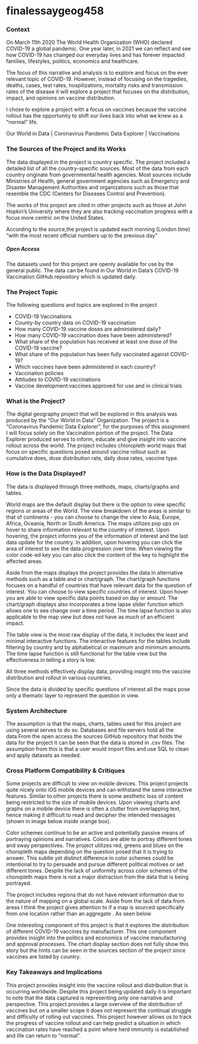 # finalessaygeog458

### Context

On March 11th 2020 The World Health Organization (WHO) declared COVID-19 a global pandemic. One year later, in 2021 we can reflect and see how COVID-19 has changed our everyday lives and has forever impacted families, lifestyles, politics, economics and healthcare.

The focus of this narrative and analysis is to explore and focus on the ever relevant topic of COVID-19. However, instead of focusing on the tragedies, deaths, cases, test rates, hospilizations, mortality risks and transmission rates of the disease it will explore a project that focuses on the distribution, impact, and opinions on vaccine distribution. 

I chose to explore a project with a focus on vaccines because the vaccine rollout has the opportunity to shift our lives back into what we knew as a “normal” life.

Our World in Data | Coronavirus Pandemic Data Explorer | Vaccinations

### The Sources of the Project and its Works

The data displayed in the project is country specific. The project included a detailed list of all the country-specific sources. Most of the data from each country originate from governmental health agencies.  Most sources include Ministries of Health, general government agencies such as Emergency and Disaster Management Authorities and organizations such as those that resemble the CDC (Centers for Diseases Control and Prevention).

The works of this project are cited in other projects such as those at John Hopkin’s University where they are also tracking vaccination progress with a focus more centric on the United States.

According to the source,the project is updated each morning (London time) “with the most recent official numbers up to the previous day”

##### Open Access
The datasets used for this project are openly available for use by the general public. The data can be found in Our World in Data’s COVID-19 Vaccination GitHub repository which is updated daily.


### The Project Topic

The following questions and topics are explored in the project 
- COVID-19 Vaccinations
- County-by country data on COVID-19 vaccination
- How many COVID-19 vaccine doses are administered daily?
- How many COVID-19 vaccination does have been administered?
- What share of the population has received at least one dose of the COVID-19 vaccine?
- What share of the population has been fully vaccinated against COVID-19?
- Which vaccines have been administered in each country?
- Vaccination policies
- Attitudes to COVID-19 vaccinations
- Vaccine development:vaccines approved for use and in clinical trials

### What is the Project?

The digital geography project that will be explored in this analysis was produced by the “Our World in Data” Organization. The project is a “Coronavirus Pandemic Data Explorer”, for the purposes of this assignment I will focus solely on the Vaccination portion of the project. The Data Explorer produced serves to inform, educate and give insight into vaccine rollout across the world. The project includes chloropleth world maps that focus on specific questions posed around vaccine rollout such as cumulative does, dose distribution rate, daily dose rates, vaccine type. 


### How is the Data Displayed?

The data is displayed through three methods, maps, charts/graphs and tables. 

World maps are the default display but there is the option to view specific regions or areas of the World. The view breakdown of the areas is similar to that of continents - you can choose to change the view to Asia, Europe, Africa, Oceania, North or South America.  The maps utilizes  pop ups on hover to share information relevant to the country of interest. Upon hovering, the project informs you of the information of interest and the last data update for the country. In addition, upon hovering you can click the area of interest to see the data progression over time. When viewing the color code-ed key you can also click the content of the key to highlight the affected areas.

Aside from the maps displays the project provides the data in alternative methods such as a table and or chart/graph. The chart/graph functions focuses on a handful of countries that have relevant data for the question of interest. You can choose to view specific countries of interest. Upon hover you are able to view specific data points based on day or amount. The chart/graph displays also incorporates a time lapse slider function which allows one to see change over a time period. The time lapse function is also applicable to the map view but does not have as much of an efficient impact. 

The table view is the most raw display of the data, it includes the least and minimal interactive functions. The interactive features for the tables include filtering by country and by alphabetical or maximum and minimum amounts. The time lapse function is still functional for the table view but the effectiveness in telling a story is low. 

All three methods effectively display data, providing insight into the vaccine distribution and rollout in various countries.

Since the data is divided by specific questions of interest all the maps pose only a thematic layer to represent the question in view. 


### System Architecture

The assumption is that the maps, charts, tables used for this project are using several serves to do so. Databases and file servers hold all the data.From the open access the sources GitHub repository that holds the data for the project it can be seen that the data is stored in .csv files. The assumption from this is that a user would import files and use SQL to clean and apply datasets as needed.


### Cross Platform Compatibility & Critiques

Some projects are difficult to view on mobile devices. This project projects quite nicely onto iOS mobile devices and can withstand the same interactive features. Similar to other projects there is some aesthetic loss of content being restricted to the size of mobile devices. Upon viewing charts and graphs on a mobile device there is often a clutter from overlapping text, hence making it difficult to read and decipher the intended messages (shown in image below inside orange box). 

Color schemes continue to be an active and potentially passive means of portraying opinions and narratives. Colors are able to portray different tones and sway perspectives. The project utilizes red, greens and blues on the choropleth maps depending on the question posed that it is trying to answer. This subtle yet distinct difference in color schemes could be intentional to try to persuade and pursue different political motives or set different tones. Despite the lack of uniformity across color schemes of the choropleth maps there is not a major distraction from the data that is being portrayed. 

The project includes regions that do not have relevant information due to the nature of mapping on a global scale. Aside from the lack of data from areas I think the project gives attention to if a map is sourced specifically from one location rather than an aggregate . As seen below

One interesting component of this project is that it explores the distribution of different COVID-19 vaccines by manufacturer. This one component provides insight into the politics and economics of vaccine manufacturing and approval processes. The chart display section does not fully show this story but the hints can be seen in the sources section of the project since vaccines are listed by country.


### Key Takeaways and Implications

This project provides insight into the vaccine rollout and distribution that is occurring worldwide. Despite this project being updated daily it is important to note that the data captured is representing only one narrative and perspective. This project provides a large overview of the distribution of vaccines but on a smaller scope it does not represent the continual struggle and difficulty of rolling out vaccines. This project however allows us to track the progress of vaccine rollout and can help predict a situation in which vaccination rates have reached a point where herd immunity is established and life can return to “normal”.


